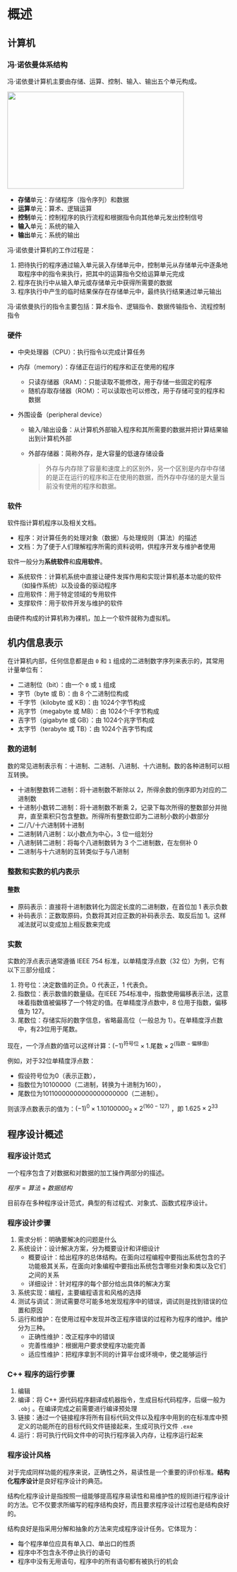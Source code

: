 # 概述

## 计算机

### 冯·诺依曼体系结构

冯·诺依曼计算机主要由存储、运算、控制、输入、输出五个单元构成。

 <img src="https://upload.wikimedia.org/wikipedia/commons/thumb/e/e5/Von_Neumann_Architecture.svg/2880px-Von_Neumann_Architecture.svg.png" width = 400 height = 220>

- **存储**单元：存储程序（指令序列）和数据
- **运算**单元：算术、逻辑运算
- **控制**单元：控制程序的执行流程和根据指令向其他单元发出控制信号
- **输入**单元：系统的输入
- **输出**单元：系统的输出

冯·诺依曼计算机的工作过程是：

1. 把待执行的程序通过输入单元装入存储单元中，控制单元从存储单元中逐条地取程序中的指令来执行，把其中的运算指令交给运算单元完成
2. 程序在执行中从输入单元或存储单元中获得所需要的数据
3. 程序执行中产生的临时结果保存在存储单元中，最终执行结果通过单元输出

冯·诺依曼执行的指令主要包括：算术指令、逻辑指令、数据传输指令、流程控制指令

### 硬件

- 中央处理器（CPU）：执行指令以完成计算任务

- 内存（memory）：存储正在运行的程序和正在使用的程序

    - 只读存储器（RAM）：只能读取不能修改，用于存储一些固定的程序
    - 随机存取存储器（ROM）：可以读取也可以修改，用于存储可变的程序和数据

- 外围设备（peripheral device）

    - 输入/输出设备：从计算机外部输入程序和其所需要的数据并把计算结果输出到计算机外部

    - 外部存储器：简称外存，是大容量的低速存储设备

        > 外存与内存除了容量和速度上的区别外，另一个区别是内存中存储的是正在运行的程序和正在使用的数据，而外存中存储的是大量当前没有使用的程序和数据。

### 软件

软件指计算机程序以及相关文档。

- 程序：对计算任务的处理对象（数据）与处理规则（算法）的描述
- 文档：为了便于人们理解程序所需的资料说明，供程序开发与维护者使用

软件一般分为**系统软件**和**应用软件**。

- 系统软件：计算机系统中直接让硬件发挥作用和实现计算机基本功能的软件（如操作系统）以及设备的驱动程序
- 应用软件：用于特定领域的专用软件
- 支撑软件：用于软件开发与维护的软件

由硬件构成的计算机称为裸机，加上一个软件就称为虚拟机。


## 机内信息表示

在计算机内部，任何信息都是由 `0` 和 `1` 组成的二进制数字序列来表示的，其常用计量单位有：

- 二进制位（bit）：由一个 `0` 或 `1` 组成
- 字节（byte 或 B）：由 8 个二进制位构成
- 千字节（kilobyte 或 KB）：由 1024个字节构成
- 兆字节（megabyte 或 MB）：由 1024个千字节构成
- 吉字节（gigabyte 或 GB）：由 1024个兆字节构成
- 太字节（terabyte 或 TB）：由 1024个吉字节构成

### 数的进制

数的常见进制表示有：十进制、二进制、八进制、十六进制。数的各种进制可以相互转换。

- 十进制整数转二进制：将十进制数不断除以 2，所得余数的倒序即为对应的二进制数
- 十进制小数转二进制：将十进制数不断乘 2，记录下每次所得的整数部分并抛弃，直至乘积只包含整数。所得所有整数位即为二进制小数的小数部分
- 二/八/十六进制转十进制
- 二进制转八进制：以小数点为中心，3 位一组划分
- 八进制转二进制：将每个八进制数转为 3 个二进制数，在左侧补 0
- 二进制与十六进制的互转类似于与八进制

### 整数和实数的机内表示

#### 整数

- 原码表示：直接将十进制数转化为固定长度的二进制数，在首位加 1 表示负数
- 补码表示：正数取原码，负数将其对应正数的补码表示去、取反后加 1。这样减法就可以变成加上相反数来完成

### 实数

实数的浮点表示通常遵循 IEEE 754 标准，以单精度浮点数（32 位）为例，它有以下三部分组成：

1. 符号位：决定数值的正负。0 代表正，1 代表负。
2. 指数位：表示数值的数量级。在IEEE 754标准中，指数使用偏移表示法，这意味着指数值被偏移了一个特定的值。在单精度浮点数中，8 位用于指数，偏移值为 127。
3. 尾数位：存储实际的数字信息，省略最高位（一般总为 1）。在单精度浮点数中，有23位用于尾数。

现在，一个浮点数的值可以这样计算：$(-1)^{\text{符号位}} \times 1.\text{尾数} \times 2^{(\text{指数} - \text{偏移值})}$

例如，对于32位单精度浮点数：

- 假设符号位为0（表示正数），
- 指数位为10100000（二进制，转换为十进制为160），
- 尾数位为10110000000000000000000（二进制）。

则该浮点数表示的值为：$(-1)^0\times 1.10100000_2 \times 2^{(160 - 127)}$ ，即 $1.625 \times 2^{33}$

## 程序设计概述

### 程序设计范式

一个程序包含了对数据和对数据的加工操作两部分的描述。

$程序 = 算法 + 数据结构$

目前存在多种程序设计范式，典型的有过程式、对象式、函数式程序设计。

### 程序设计步骤

1. 需求分析：明确要解决的问题是什么
2. 系统设计：设计解决方案，分为概要设计和详细设计
    - 概要设计：给出程序的总体结构。在面向过程编程中要指出系统包含的子功能极其关系，在面向对象编程中要指出系统包含哪些对象和类以及它们之间的关系
    - 详细设计：针对程序的每个部分给出具体的解决方案
3. 系统实现：编程，主要编程语言和风格的选择
4. 测试与调试：测试需要尽可能多地发现程序中的错误，调试则是找到错误的位置和原因
5. 运行和维护：在使用过程中发现并改正程序错误的过程称为程序的维护。维护分为三种。
    - 正确性维护：改正程序中的错误
    - 完善性维护：根据用户要求使程序功能完善
    - 适应性维护：把程序拿到不同的计算平台或环境中，使之能够运行

### C++ 程序的运行步骤

1. 编辑
2. 编译：将 C++ 源代码程序翻译成机器指令，生成目标代码程序，后缀一般为 `.obj` 。在编译完成之前需要进行编译预处理
3. 链接：通过一个链接程序将所有目标代码文件以及程序中用到的在标准库中预定义的功能所在的目标代码文件链接起来，生成可执行文件 `.exe`
4. 运行：将可执行代码文件中的可执行程序装入内存，让程序运行起来

### 程序设计风格

对于完成同样功能的程序来说，正确性之外，易读性是一个重要的评价标准。**结构化程序设计**是良好程序设计的典范。

结构化程序设计是指按照一组能够提高程序易读性和易维护性的规则进行程序设计的方法。它不仅要求所编写的程序结构良好，而且要求程序设计过程也是结构良好的。

结构良好是指采用分解和抽象的方法来完成程序设计任务。它体现为：

- 每个程序单位应具有单入口、单出口的性质
- 程序中不包含永不停止执行的语句
- 程序中没有无用语句，程序中的所有语句都有被执行的机会
